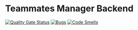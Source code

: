 # Teammates Manager Backend

[![Quality Gate Status](https://sonarcloud.io/api/project_badges/measure?project=stefff94_teammates-manager-backend&metric=alert_status)](https://sonarcloud.io/dashboard?id=stefff94_teammates-manager-backend)
[![Bugs](https://sonarcloud.io/api/project_badges/measure?project=stefff94_teammates-manager-backend&metric=bugs)](https://sonarcloud.io/dashboard?id=stefff94_teammates-manager-backend)
[![Code Smells](https://sonarcloud.io/api/project_badges/measure?project=stefff94_teammates-manager-backend&metric=code_smells)](https://sonarcloud.io/dashboard?id=stefff94_teammates-manager-backend)
